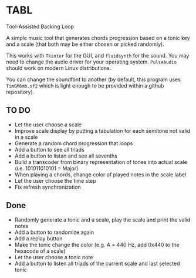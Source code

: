 # TABL
Tool-Assisted Backing Loop

A simple music tool that generates chords progression based on a tonic key and a scale (that both may be either chosen or picked randomly).

This works with `Tkinter` for the GUI, and `fluidsynth` for the sound. You may need to change the audio driver for your operating system. `PulseAudio` should work on modern Linux distributions. 

You can change the soundfont to another (by default, this program uses `TimGM6mb.sf2` which is light enough to be provided within a github repository).


## TO DO

* Let the user choose a scale
* Improve scale display by putting a tabulation for each semitone not valid in a scale
* Generate a random chord progression that loops
* Add a button to see all triads
* Add a button to listan and see all sevenths
* Build a transcoder from binary representation of tones into actual scale (i.e. 101011010101 = Major)
* When playing a chords, change color of played notes in the scale label
* Let the user choose the time step
* Fix refresh synchronization 

## Done

* Randomly generate a tonic and a scale, play the scale and print the valid notes
* Add a button to randomize again
* Add a replay button
* Make the tonic change the color (e.g. A = 440 Hz, add 0x440 to the hexacode of a scale)
* Let the user choose a tonic note
* Add a button to listen all triads of the current scale and last selected tonic
